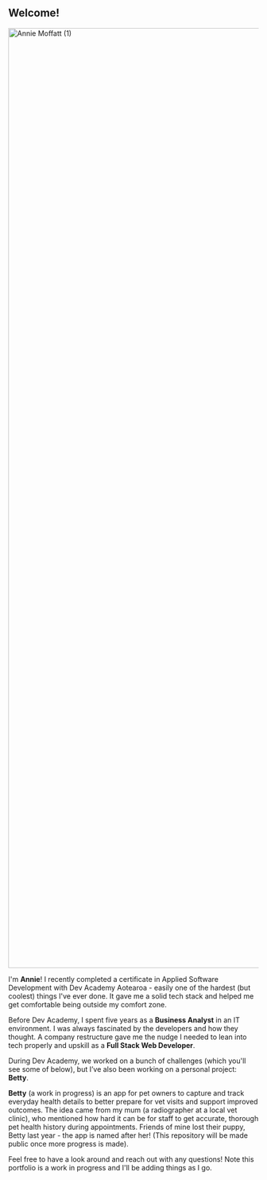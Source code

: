 ## Welcome!

<img width="3780" height="1890" alt="Annie Moffatt (1)" src="https://github.com/user-attachments/assets/fac66c74-60ec-4b0e-baac-c811bafdec98" />



I'm **Annie**! I recently completed a certificate in Applied Software Development with Dev Academy Aotearoa - easily one of the hardest (but coolest) things I've ever done. It gave me a solid tech stack and helped me get comfortable being outside my comfort zone.

Before Dev Academy, I spent five years as a **Business Analyst** in an IT environment. I was always fascinated by the developers and how they thought. A company restructure gave me the nudge I needed to lean into tech properly and upskill as a **Full Stack Web Developer**.

During Dev Academy, we worked on a bunch of challenges (which you'll see some of below), but I’ve also been working on a personal project: **Betty**.

**Betty** (a work in progress) is an app for pet owners to capture and track everyday health details to better prepare for vet visits and support improved outcomes. The idea came from my mum (a radiographer at a local vet clinic), who mentioned how hard it can be for staff to get accurate, thorough pet health history during appointments. Friends of mine lost their puppy, Betty last year - the app is named after her! (This repository will be made public once more progress is made).

Feel free to have a look around and reach out with any questions! Note this portfolio is a work in progress and I'll be adding things as I go.

<!--
**anniemoffatt/anniemoffatt** is a ✨ _special_ ✨ repository because its `README.md` (this file) appears on your GitHub profile.

Here are some ideas to get you started:

- 🔭 I’m currently working on ...
- 🌱 I’m currently learning ...
- 👯 I’m looking to collaborate on ...
- 🤔 I’m looking for help with ...
- 💬 Ask me about ...
- 📫 How to reach me: ...
- 😄 Pronouns: ...
- ⚡ Fun fact: ...
-->
